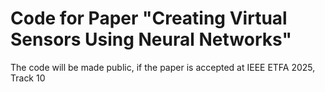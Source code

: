 # Code for Paper "Creating Virtual Sensors Using Neural Networks"
The code will be made public, if the paper is accepted at IEEE ETFA 2025, Track 10
